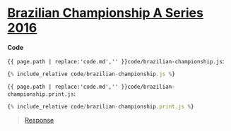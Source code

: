 # [Brazilian Championship A Series 2016](code.zip)

**Code**

`{{ page.path | replace:'code.md','' }}code/brazilian-championship.js`:

```js
{% include_relative code/brazilian-championship.js %}
```

`{{ page.path | replace:'code.md','' }}code/brazilian-championship.print.js`:

```js
{% include_relative code/brazilian-championship.print.js %}
```

> [Response](response/brazilian-championship.js)
